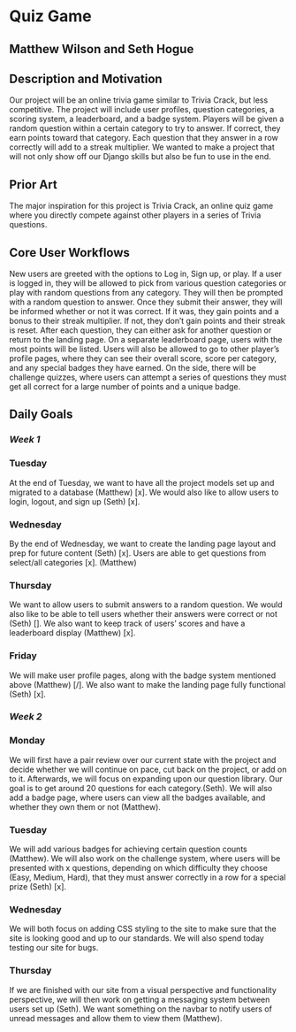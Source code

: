 # Quiz Game

## Matthew Wilson and Seth Hogue

## Description and Motivation

Our project will be an online trivia game similar to Trivia Crack, but less competitive. The project will include user profiles, question categories, a scoring system,
a leaderboard, and a badge system. Players will be given a random question within a certain category to try to answer. If correct, they earn points toward that
category. Each question that they answer in a row correctly will add to a streak multiplier. We wanted to make a project that will not only show off our Django skills but also be fun to use in the end.

## Prior Art

The major inspiration for this project is Trivia Crack, an online quiz game where you directly compete against other players in a series of Trivia questions.

## Core User Workflows

New users are greeted with the options to Log in, Sign up, or play. If a user is logged in, they will be allowed to pick from various question categories or play with random questions from any category. They will then be prompted with a random question to answer. Once they submit their answer, they will be informed whether or not it was correct. If it was, they gain points and a bonus to their streak multiplier. If not, they don’t gain points and their streak is reset. After each question, they can either ask for another question or return to the landing page. On a separate leaderboard page, users with the most points will be listed. Users will also be allowed to go to other player’s profile pages, where they can see their overall score, score per category, and any special badges they have earned. On the side, there will be challenge quizzes, where users can attempt a series of questions they must get all correct for a large number of points and a unique badge.

## Daily Goals

### _Week 1_

### Tuesday

At the end of Tuesday, we want to have all the project models set up and migrated to a database (Matthew) [x]. We would also like to allow users to login, logout, and sign up (Seth) [x].

### Wednesday

By the end of Wednesday, we want to create the landing page layout and prep for future content (Seth) [x]. Users are able to get questions from select/all categories [x]. (Matthew)

### Thursday

We want to allow users to submit answers to a random question. We would also like to be able to tell users whether their answers were correct or not (Seth) []. We also want to keep track of users’ scores and have a leaderboard display (Matthew) [x].

### Friday

We will make user profile pages, along with the badge system mentioned above (Matthew) [/]. We also want to make the landing page fully functional (Seth) [x].

### _Week 2_

### Monday

We will first have a pair review over our current state with the project and decide whether we will continue on pace, cut back on the project, or add on to it. Afterwards, we will focus on expanding upon our question library. Our goal is to get around 20 questions for each category.(Seth). We will also add a badge page, where users can view all the badges available, and whether they own them or not (Matthew).

### Tuesday

We will add various badges for achieving certain question counts (Matthew). We will also work on the challenge system, where users will be presented with x questions, depending on which difficulty they choose (Easy, Medium, Hard), that they must answer correctly in a row for a special prize (Seth) [x].

### Wednesday

We will both focus on adding CSS styling to the site to make sure that the site is looking good and up to our standards. We will also spend today testing our site for bugs.

### Thursday

If we are finished with our site from a visual perspective and functionality perspective, we will then work on getting a messaging system between users set up (Seth). We want something on the navbar to notify users of unread messages and allow them to view them (Matthew).
